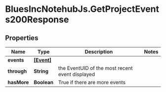 # BluesIncNotehubJs.GetProjectEvents200Response

## Properties

Name | Type | Description | Notes
------------ | ------------- | ------------- | -------------
**events** | [**[Event]**](Event.md) |  | 
**through** | **String** | the EventUID of the most recent event displayed | 
**hasMore** | **Boolean** | True if there are more events | 


